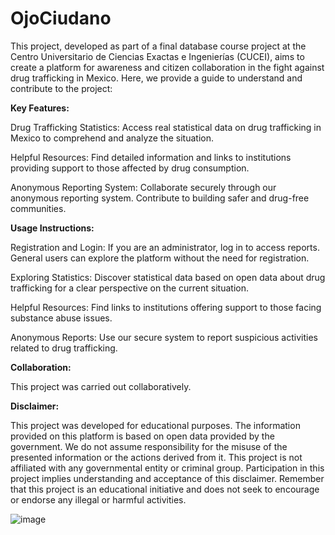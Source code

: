 # OjoCiudano
This project, developed as part of a final database course project at the Centro Universitario de Ciencias Exactas e Ingenierías (CUCEI), aims to create a platform for awareness and citizen collaboration in the fight against drug trafficking in Mexico. Here, we provide a guide to understand and contribute to the project:

**Key Features:**

Drug Trafficking Statistics: Access real statistical data on drug trafficking in Mexico to comprehend and analyze the situation.

Helpful Resources: Find detailed information and links to institutions providing support to those affected by drug consumption.

Anonymous Reporting System: Collaborate securely through our anonymous reporting system. Contribute to building safer and drug-free communities.

**Usage Instructions:**

Registration and Login: If you are an administrator, log in to access reports. General users can explore the platform without the need for registration.

Exploring Statistics: Discover statistical data based on open data about drug trafficking for a clear perspective on the current situation.

Helpful Resources: Find links to institutions offering support to those facing substance abuse issues.

Anonymous Reports: Use our secure system to report suspicious activities related to drug trafficking.

**Collaboration:**

This project was carried out collaboratively.

**Disclaimer:**

This project was developed for educational purposes. The information provided on this platform is based on open data provided by the government. We do not assume responsibility for the misuse of the presented information or the actions derived from it. This project is not affiliated with any governmental entity or criminal group. Participation in this project implies understanding and acceptance of this disclaimer. Remember that this project is an educational initiative and does not seek to encourage or endorse any illegal or harmful activities.

![image](https://github.com/AlejandroVillasenor/OjoCiudano/assets/92410341/ada54e96-71f8-42d9-89e2-977698b34548)

